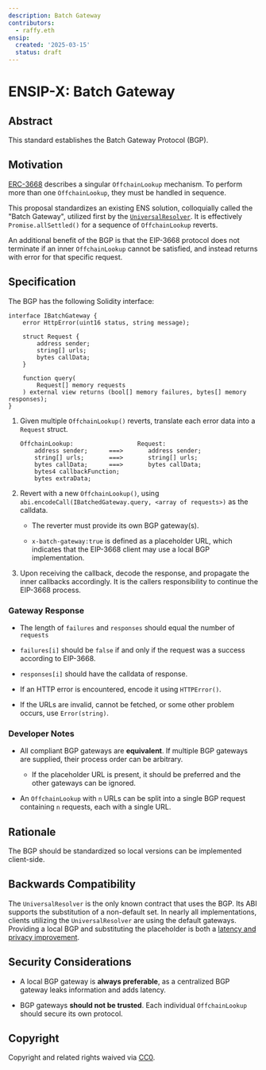 ```yaml
---
description: Batch Gateway
contributors:
  - raffy.eth
ensip:
  created: '2025-03-15'
  status: draft
---
```


# ENSIP-X: Batch Gateway

## Abstract

This standard establishes the Batch Gateway Protocol (BGP).

## Motivation

[ERC-3668](https://eips.ethereum.org/EIPS/eip-3668) describes a singular `OffchainLookup` mechanism.  To perform more than one `OffchainLookup`, they must be handled in sequence.

This proposal standardizes an existing ENS solution, colloquially called the "Batch Gateway", utilized first by the [`UniversalResolver`](https://github.com/ensdomains/ens-contracts/blob/staging/contracts/utils/UniversalResolver.sol).  It is effectively `Promise.allSettled()` for a sequence of `OffchainLookup` reverts.

An additional benefit of the BGP is that the EIP-3668 protocol does not terminate if an inner `OffchainLookup` cannot be satisfied, and instead returns with error for that specific request.

## Specification

The BGP has the following Solidity interface:

```solidity
interface IBatchGateway {
	error HttpError(uint16 status, string message);

    struct Request {
        address sender;
        string[] urls;
        bytes callData;
    }

    function query(
        Request[] memory requests
    ) external view returns (bool[] memory failures, bytes[] memory responses);
}
```

1. Given multiple `OffchainLookup()` reverts, translate each error data into a `Request` struct.

	```
	OffchainLookup:                  Request:
		address sender;      ===>       address sender;
		string[] urls;       ===>       string[] urls;
		bytes callData;      ===>       bytes callData;
		bytes4 callbackFunction;
		bytes extraData;
	```

1. Revert with a new `OffchainLookup()`, using `abi.encodeCall(IBatchedGateway.query, <array of requests>)` as the calldata.

	* The reverter must provide its own BGP gateway(s).

	* `x-batch-gateway:true` is defined as a placeholder URL, which indicates that the EIP-3668 client may use a local BGP implementation.

1. Upon receiving the callback, decode the response, and propagate the inner callbacks accordingly.  It is the callers responsibility to continue the EIP-3668 process.

### Gateway Response

* The length of `failures` and `responses` should equal the number of `requests`

* `failures[i]` should be `false` if and only if the request was a success according to EIP-3668.

* `responses[i]` should have the calldata of response.

* If an HTTP error is encountered, encode it using `HTTPError()`.

* If the URLs are invalid, cannot be fetched, or some other problem occurs, use `Error(string)`.

### Developer Notes

* All compliant BGP gateways are **equivalent**.  If multiple BGP gateways are supplied, their process order can be arbitrary.
	* If the placeholder URL is present, it should be preferred and the other gateways can be ignored.  

* An `OffchainLookup` with `n` URLs can be split into a single BGP request containing `n` requests, each with a single URL.

## Rationale

The BGP should be standardized so local versions can be implemented client-side.

## Backwards Compatibility

The `UniversalResolver` is the only known contract that uses the BGP.  Its ABI supports the substitution of a non-default set.  In nearly all implementations, clients utilizing the `UniversalResolver` are using the default gateways.  Providing a local BGP and substituting the placeholder is both a [latency and privacy improvement](#security-considerations).

## Security Considerations

* A local BGP gateway is **always preferable**, as a centralized BGP gateway leaks information and adds latency.

* BGP gateways **should not be trusted**.  Each individual `OffchainLookup` should secure its own protocol.


## Copyright

<!-- Just leave this how it is -->
Copyright and related rights waived via [CC0](https://creativecommons.org/publicdomain/zero/1.0/).
